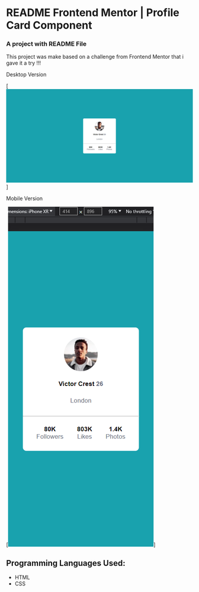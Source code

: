 # README Frontend Mentor | Profile Card Component
### A project with README File

This project was make based on a challenge from Frontend Mentor that i gave it a try !!!

Desktop Version

[<img src="./design/design-desktop.png" alt="Screenshot Desktop">]

Mobile Version

[<img src="./design/design-mobile.png" alt="Screenshot Mobile">]


## Programming Languages Used:
- HTML
- CSS

